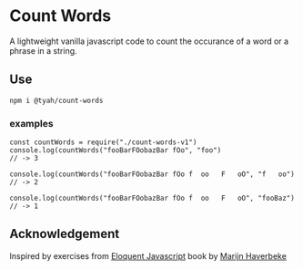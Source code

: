 # Count Words
A lightweight vanilla javascript code to count the occurance of a word or a phrase in a string.

## Use

```code
npm i @tyah/count-words
```
### examples
```code
const countWords = require("./count-words-v1")
console.log(countWords("fooBarFOobazBar fOo", "foo")
// -> 3

console.log(countWords("fooBarFOobazBar fOo f  oo   F   oO", "f   oo")
// -> 2

console.log(countWords("fooBarFOobazBar fOo f  oo   F   oO", "fooBaz")
// -> 1
```

## Acknowledgement
Inspired by exercises from [Eloquent Javascript](https://eloquentjavascript.net) book by [Marijn Haverbeke](https://github.com/marijnh)
